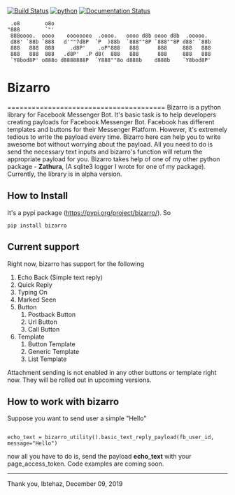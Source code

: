 [![Build Status](https://travis-ci.com/p1r-a-t3/FB_Bot.svg?token=CfEhnav87YzYRHHfKnNf&branch=master)](https://travis-ci.com/p1r-a-t3/FB_Bot)
[![python](https://img.shields.io/badge/python-3-blue)](https://img.shields.io/badge/python-3-blue) [![Documentation Status](https://readthedocs.org/projects/bizarro/badge/?version=latest)](https://bizarro.readthedocs.io/en/latest/?badge=latest)

```
 .o8        o8o
"888        `"'
 888oooo.  oooo    oooooooo  .oooo.   oooo d8b oooo d8b  .ooooo.  
 d88' `88b `888   d'""7d8P  `P  )88b  `888""8P `888""8P d88' `88b
 888   888  888     .d8P'    .oP"888   888      888     888   888
 888   888  888   .d8P'  .P d8(  888   888      888     888   888
 `Y8bod8P' o888o d8888888P  `Y888""8o d888b    d888b    `Y8bod8P'
```

# Bizarro

=======================================
Bizarro is a python library for Facebook Messenger Bot. It's basic task is to help developers creating payloads for Facebook Messenger Bot.
Facebook has different templates and buttons for their Messenger Platform. However, it's extremely tedious to write the payload every time. Bizarro here can help you to write awesome bot without
worrying about the payload. All you need to do is send the necessary text inputs and bizarro's function will return the appropriate payload for you.
Bizarro takes help of one of my other python package - __Zathura__, (A sqlite3 logger I wrote for one of my package).
Currently, the library is in alpha version.

## How to Install

It's a pypi package (https://pypi.org/project/bizarro/). So

`pip install bizarro`

## Current support

Right now, bizarro has support for the following 

1) Echo Back (Simple text reply)
2) Quick Reply
3) Typing On
4) Marked Seen
5) Button
    1) Postback Button
    2) Url Button
    3) Call Button
6) Template
    1) Button Template
    2) Generic Template
    3) List Template

Attachment sending is not enabled in any other buttons or template right now. They will be rolled out in upcoming versions.

## How to work with bizarro

Suppose you want to send user a simple "Hello"

```from bizarro.utility.util import Utility

echo_text = bizarro_utility().basic_text_reply_payload(fb_user_id, message="Hello")
```

now all you have to do is, send the payload __echo_text__ with your page_access_token.
Code examples are coming soon.

----------------------------------
Thank you, Ibtehaz, December 09, 2019
